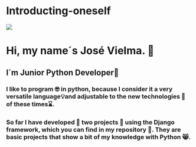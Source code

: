 # Introducting-oneself

<div aling="center">

  <img src="https://github.com/VielmaDev/thecompilater/assets/121409131/9c2244ee-e2fb-4dd9-87c2-fc097cf5ef32">

</div>

<div>
  
  <h1 aling="center"> Hi, my name´s José Vielma. 👋 </h1>

  <h2 aling="center">I´m Junior Python Developer🐍</h2>

  <h3 aling="justify">I like to program 🤓 in python, because I consider it a very versatile language💡and adjustable to the new technologies 🤖 of these times⌛.</h3>

  <h3>So far I have developed 🚀 two projects 🌟 using the Django framework, which you can find in my repository 🧩. They are basic projects  that show a bit of my knowledge with Python 😸.</h3>

</div>

